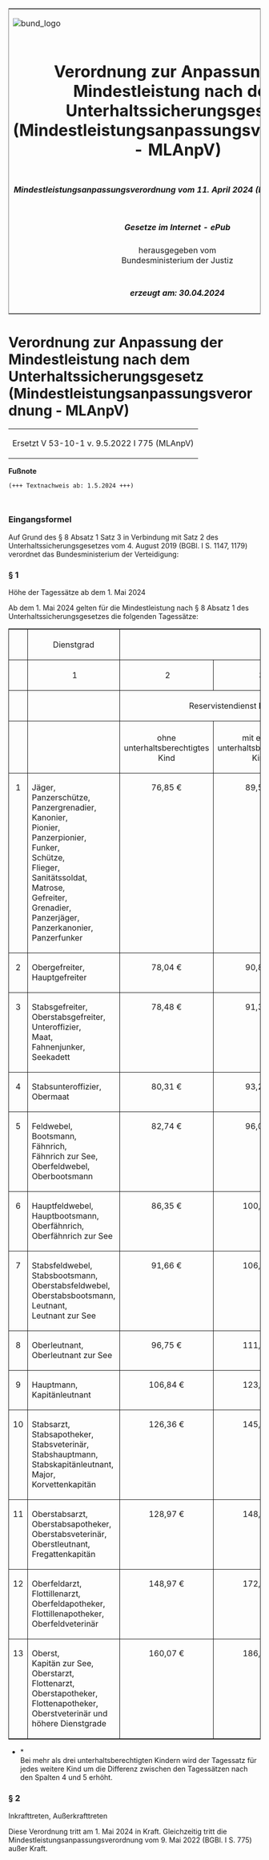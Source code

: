 <span id="DECKBLATT.html"></span>

<table border="0" frame="border" width="100%">

<tr valign="top">

<td align="left">

![bund\_logo](BfJ_2021_Web_de_de.gif)

</td>

<td align="right">

 

</td>

</tr>

<tr align="center" valign="middle">

<td colspan="2">

# Verordnung zur Anpassung der Mindestleistung nach dem Unterhaltssicherungsgesetz (Mindestleistungsanpassungsverordnung - MLAnpV)

</td>

</tr>

<tr align="center" valign="middle">

<td colspan="2">

##### Mindestleistungsanpassungsverordnung vom 11. April 2024 (BGBl. 2024 I Nr. 127)

</td>

</tr>

<tr align="center" valign="middle">

<td colspan="2">

  
  

##### Gesetze im Internet - ePub  
  
herausgegeben vom  
Bundesministerium der Justiz

</td>

</tr>

<tr align="center" valign="bottom">

<td colspan="2">

  
  

##### erzeugt am: 30.04.2024

</td>

</tr>

</table>

<span id="BJNR07F0A0024.html"></span>

# Verordnung zur Anpassung der Mindestleistung nach dem Unterhaltssicherungsgesetz (Mindestleistungsanpassungsverordnung - MLAnpV)

<div>

<div class="jnhtml">

<table width="100%">

<colgroup>

<col width="10%">

</col>

<col width="90%">

</col>

</colgroup>

<tr>

<td colspan="2">

Ersetzt V 53-10-1 v. 9.5.2022 I 775 (MLAnpV)

</div>

</div>

</td>

</tr>

</table>

</div>

</div>

<div>

  
**Fußnote**

<div class="jnhtml">

<div>

<div class="jurAbsatz">

  

``` 
(+++ Textnachweis ab: 1.5.2024 +++)

 
```

</div>

</div>

</div>

</div>

<span id="BJNR07F0A0024BJNE000100000.html"></span>

### Eingangsformel  

<div>

<div class="jnhtml">

<div>

<div class="jurAbsatz">

Auf Grund des § 8 Absatz 1 Satz 3 in Verbindung mit Satz 2 des
Unterhaltssicherungsgesetzes vom 4. August 2019 (BGBl. I S. 1147, 1179)
verordnet das Bundesministerium der Verteidigung:

</div>

</div>

</div>

</div>

<span id="BJNR07F0A0024BJNE000200000.html"></span>

### § 1  
Höhe der Tagessätze ab dem 1. Mai 2024

<div>

<div class="jnhtml">

<div>

<div class="jurAbsatz">

Ab dem 1. Mai 2024 gelten für die Mindestleistung nach § 8 Absatz 1 des
Unterhaltssicherungsgesetzes die folgenden Tagessätze:

<table width="100%" style="border-collapse: collapse;border-top: 0.5pt solid ; border-bottom: 0.5pt solid ; border-left: 0.5pt solid ; border-right: 0.5pt solid ; ">

<colgroup>

<col align="center" width="4%">

</col>

<col align="left" width="22%">

</col>

<col align="center" width="18%">

</col>

<col align="center" width="18%">

</col>

<col align="center" width="18%">

</col>

<col align="center" width="18%">

</col>

</colgroup>

<thead valign="bottom">

<tr>

<th style="border-right: 0.5pt solid ; border-bottom: 0.5pt solid ;  font-weight:normal;" align="center" valign="bottom" charoff="50">

 

</div>

</div>

</div>

</div>

</th>

<th style="border-right: 0.5pt solid ; border-bottom: 0.5pt solid ;  font-weight:normal;" align="center" valign="bottom" charoff="50">

Dienstgrad

</th>

<th style="border-bottom: 0.5pt solid ;  font-weight:normal;" colspan="4" align="center" valign="bottom" charoff="50">

Tagessatz

</th>

</tr>

<tr>

<th style="border-right: 0.5pt solid ; border-bottom: 0.5pt solid ;  font-weight:normal;" align="center" valign="bottom" charoff="50">

 

</th>

<th style="border-right: 0.5pt solid ; border-bottom: 0.5pt solid ;  font-weight:normal;" align="center" valign="bottom" charoff="50">

 1

</th>

<th style="border-right: 0.5pt solid ; border-bottom: 0.5pt solid ;  font-weight:normal;" align="center" valign="bottom" charoff="50">

 2

</th>

<th style="border-right: 0.5pt solid ; border-bottom: 0.5pt solid ;  font-weight:normal;" align="center" valign="bottom" charoff="50">

 3

</th>

<th style="border-right: 0.5pt solid ; border-bottom: 0.5pt solid ;  font-weight:normal;" align="center" valign="bottom" charoff="50">

 4

</th>

<th style="border-bottom: 0.5pt solid ;  font-weight:normal;" align="center" valign="bottom" charoff="50">

 5

</th>

</tr>

<tr>

<th style="border-right: 0.5pt solid ; border-bottom: 0.5pt solid ;  font-weight:normal;" align="center" valign="bottom" charoff="50">

 

</th>

<th style="border-right: 0.5pt solid ; border-bottom: 0.5pt solid ;  font-weight:normal;" align="left" valign="bottom" charoff="50">

 

</th>

<th style="border-bottom: 0.5pt solid ;  font-weight:normal;" colspan="4" align="center" valign="bottom" charoff="50">

Reservistendienst Leistende oder Reservistendienst Leistender

</th>

</tr>

<tr>

<th style="border-right: 0.5pt solid ; border-bottom: 0.5pt solid ;  font-weight:normal;" align="center" valign="bottom" charoff="50">

 

</th>

<th style="border-right: 0.5pt solid ; border-bottom: 0.5pt solid ;  font-weight:normal;" align="left" valign="bottom" charoff="50">

 

</th>

<th style="border-right: 0.5pt solid ; border-bottom: 0.5pt solid ;  font-weight:normal;" align="center" valign="bottom" charoff="50">

ohne  
unterhaltsberechtigtes  
Kind

</th>

<th style="border-right: 0.5pt solid ; border-bottom: 0.5pt solid ;  font-weight:normal;" align="center" valign="bottom" charoff="50">

mit einem  
unterhaltsberechtigten  
Kind

</th>

<th style="border-right: 0.5pt solid ; border-bottom: 0.5pt solid ;  font-weight:normal;" align="center" valign="bottom" charoff="50">

mit zwei  
unterhaltsberechtigten  
Kindern

</th>

<th style="border-bottom: 0.5pt solid ;  font-weight:normal;" align="center" valign="bottom" charoff="50">

mit drei  
unterhaltsberechtigten  
Kindern<!-- FNR_Anker --><sup><!-- FNR_Pos -->\*</sup>

</th>

</tr>

</thead>

<tbody valign="top">

<tr>

<td style="border-right: 0.5pt solid ; border-bottom: 0.5pt solid ; " align="center" valign="top" charoff="50">

1

</td>

<td style="border-right: 0.5pt solid ; border-bottom: 0.5pt solid ; " align="left" valign="top" charoff="50">

Jäger,  
Panzerschütze,  
Panzergrenadier,  
Kanonier,  
Pionier,  
Panzerpionier,  
Funker,  
Schütze,  
Flieger,  
Sanitätssoldat,  
Matrose,  
Gefreiter,  
Grenadier,  
Panzerjäger,  
Panzerkanonier,  
Panzerfunker

</td>

<td style="border-right: 0.5pt solid ; border-bottom: 0.5pt solid ; " align="center" valign="top" charoff="50">

76,85 €

</td>

<td style="border-right: 0.5pt solid ; border-bottom: 0.5pt solid ; " align="center" valign="top" charoff="50">

89,52 €

</td>

<td style="border-right: 0.5pt solid ; border-bottom: 0.5pt solid ; " align="center" valign="top" charoff="50">

93,90 €

</td>

<td style="border-bottom: 0.5pt solid ; " align="center" valign="top" charoff="50">

105,34 €

</td>

</tr>

<tr>

<td style="border-right: 0.5pt solid ; border-bottom: 0.5pt solid ; " align="center" valign="top" charoff="50">

2

</td>

<td style="border-right: 0.5pt solid ; border-bottom: 0.5pt solid ; " align="left" valign="top" charoff="50">

Obergefreiter,  
Hauptgefreiter

</td>

<td style="border-right: 0.5pt solid ; border-bottom: 0.5pt solid ; " align="center" valign="top" charoff="50">

78,04 €

</td>

<td style="border-right: 0.5pt solid ; border-bottom: 0.5pt solid ; " align="center" valign="top" charoff="50">

90,88 €

</td>

<td style="border-right: 0.5pt solid ; border-bottom: 0.5pt solid ; " align="center" valign="top" charoff="50">

95,10 €

</td>

<td style="border-bottom: 0.5pt solid ; " align="center" valign="top" charoff="50">

106,29 €

</td>

</tr>

<tr>

<td style="border-right: 0.5pt solid ; border-bottom: 0.5pt solid ; " align="center" valign="top" charoff="50">

3

</td>

<td style="border-right: 0.5pt solid ; border-bottom: 0.5pt solid ; " align="left" valign="top" charoff="50">

Stabsgefreiter,  
Oberstabsgefreiter,  
Unteroffizier,  
Maat,  
Fahnenjunker,  
Seekadett

</td>

<td style="border-right: 0.5pt solid ; border-bottom: 0.5pt solid ; " align="center" valign="top" charoff="50">

78,48 €

</td>

<td style="border-right: 0.5pt solid ; border-bottom: 0.5pt solid ; " align="center" valign="top" charoff="50">

91,39 €

</td>

<td style="border-right: 0.5pt solid ; border-bottom: 0.5pt solid ; " align="center" valign="top" charoff="50">

95,40 €

</td>

<td style="border-bottom: 0.5pt solid ; " align="center" valign="top" charoff="50">

106,44 €

</td>

</tr>

<tr>

<td style="border-right: 0.5pt solid ; border-bottom: 0.5pt solid ; " align="center" valign="top" charoff="50">

4

</td>

<td style="border-right: 0.5pt solid ; border-bottom: 0.5pt solid ; " align="left" valign="top" charoff="50">

Stabsunteroffizier,  
Obermaat

</td>

<td style="border-right: 0.5pt solid ; border-bottom: 0.5pt solid ; " align="center" valign="top" charoff="50">

80,31 €

</td>

<td style="border-right: 0.5pt solid ; border-bottom: 0.5pt solid ; " align="center" valign="top" charoff="50">

93,29 €

</td>

<td style="border-right: 0.5pt solid ; border-bottom: 0.5pt solid ; " align="center" valign="top" charoff="50">

96,76 €

</td>

<td style="border-bottom: 0.5pt solid ; " align="center" valign="top" charoff="50">

107,26 €

</td>

</tr>

<tr>

<td style="border-right: 0.5pt solid ; border-bottom: 0.5pt solid ; " align="center" valign="top" charoff="50">

5

</td>

<td style="border-right: 0.5pt solid ; border-bottom: 0.5pt solid ; " align="left" valign="top" charoff="50">

Feldwebel,  
Bootsmann,  
Fähnrich,  
Fähnrich zur See,  
Oberfeldwebel,  
Oberbootsmann

</td>

<td style="border-right: 0.5pt solid ; border-bottom: 0.5pt solid ; " align="center" valign="top" charoff="50">

82,74 €

</td>

<td style="border-right: 0.5pt solid ; border-bottom: 0.5pt solid ; " align="center" valign="top" charoff="50">

96,04 €

</td>

<td style="border-right: 0.5pt solid ; border-bottom: 0.5pt solid ; " align="center" valign="top" charoff="50">

99,48 €

</td>

<td style="border-bottom: 0.5pt solid ; " align="center" valign="top" charoff="50">

109,89 €

</td>

</tr>

<tr>

<td style="border-right: 0.5pt solid ; border-bottom: 0.5pt solid ; " align="center" valign="top" charoff="50">

6

</td>

<td style="border-right: 0.5pt solid ; border-bottom: 0.5pt solid ; " align="left" valign="top" charoff="50">

Hauptfeldwebel,  
Hauptbootsmann,  
Oberfähnrich,  
Oberfähnrich zur See

</td>

<td style="border-right: 0.5pt solid ; border-bottom: 0.5pt solid ; " align="center" valign="top" charoff="50">

86,35 €

</td>

<td style="border-right: 0.5pt solid ; border-bottom: 0.5pt solid ; " align="center" valign="top" charoff="50">

100,09 €

</td>

<td style="border-right: 0.5pt solid ; border-bottom: 0.5pt solid ; " align="center" valign="top" charoff="50">

103,44 €

</td>

<td style="border-bottom: 0.5pt solid ; " align="center" valign="top" charoff="50">

113,81 €

</td>

</tr>

<tr>

<td style="border-right: 0.5pt solid ; border-bottom: 0.5pt solid ; " align="center" valign="top" charoff="50">

7

</td>

<td style="border-right: 0.5pt solid ; border-bottom: 0.5pt solid ; " align="left" valign="top" charoff="50">

Stabsfeldwebel,  
Stabsbootsmann,  
Oberstabsfeldwebel,  
Oberstabsbootsmann,  
Leutnant,  
Leutnant zur See

</td>

<td style="border-right: 0.5pt solid ; border-bottom: 0.5pt solid ; " align="center" valign="top" charoff="50">

91,66 €

</td>

<td style="border-right: 0.5pt solid ; border-bottom: 0.5pt solid ; " align="center" valign="top" charoff="50">

106,29 €

</td>

<td style="border-right: 0.5pt solid ; border-bottom: 0.5pt solid ; " align="center" valign="top" charoff="50">

109,62 €

</td>

<td style="border-bottom: 0.5pt solid ; " align="center" valign="top" charoff="50">

119,88 €

</td>

</tr>

<tr>

<td style="border-right: 0.5pt solid ; border-bottom: 0.5pt solid ; " align="center" valign="top" charoff="50">

8

</td>

<td style="border-right: 0.5pt solid ; border-bottom: 0.5pt solid ; " align="left" valign="top" charoff="50">

Oberleutnant,  
Oberleutnant zur See

</td>

<td style="border-right: 0.5pt solid ; border-bottom: 0.5pt solid ; " align="center" valign="top" charoff="50">

96,75 €

</td>

<td style="border-right: 0.5pt solid ; border-bottom: 0.5pt solid ; " align="center" valign="top" charoff="50">

111,74 €

</td>

<td style="border-right: 0.5pt solid ; border-bottom: 0.5pt solid ; " align="center" valign="top" charoff="50">

115,27 €

</td>

<td style="border-bottom: 0.5pt solid ; " align="center" valign="top" charoff="50">

125,24 €

</td>

</tr>

<tr>

<td style="border-right: 0.5pt solid ; border-bottom: 0.5pt solid ; " align="center" valign="top" charoff="50">

9

</td>

<td style="border-right: 0.5pt solid ; border-bottom: 0.5pt solid ; " align="left" valign="top" charoff="50">

Hauptmann,  
Kapitänleutnant

</td>

<td style="border-right: 0.5pt solid ; border-bottom: 0.5pt solid ; " align="center" valign="top" charoff="50">

106,84 €

</td>

<td style="border-right: 0.5pt solid ; border-bottom: 0.5pt solid ; " align="center" valign="top" charoff="50">

123,11 €

</td>

<td style="border-right: 0.5pt solid ; border-bottom: 0.5pt solid ; " align="center" valign="top" charoff="50">

126,51 €

</td>

<td style="border-bottom: 0.5pt solid ; " align="center" valign="top" charoff="50">

136,56 €

</td>

</tr>

<tr>

<td style="border-right: 0.5pt solid ; border-bottom: 0.5pt solid ; " align="center" valign="top" charoff="50">

10

</td>

<td style="border-right: 0.5pt solid ; border-bottom: 0.5pt solid ; " align="left" valign="top" charoff="50">

Stabsarzt,  
Stabsapotheker,  
Stabsveterinär,  
Stabshauptmann,  
Stabskapitänleutnant,  
Major,  
Korvettenkapitän

</td>

<td style="border-right: 0.5pt solid ; border-bottom: 0.5pt solid ; " align="center" valign="top" charoff="50">

126,36 €

</td>

<td style="border-right: 0.5pt solid ; border-bottom: 0.5pt solid ; " align="center" valign="top" charoff="50">

145,38 €

</td>

<td style="border-right: 0.5pt solid ; border-bottom: 0.5pt solid ; " align="center" valign="top" charoff="50">

148,81 €

</td>

<td style="border-bottom: 0.5pt solid ; " align="center" valign="top" charoff="50">

158,91 €

</td>

</tr>

<tr>

<td style="border-right: 0.5pt solid ; border-bottom: 0.5pt solid ; " align="center" valign="top" charoff="50">

11

</td>

<td style="border-right: 0.5pt solid ; border-bottom: 0.5pt solid ; " align="left" valign="top" charoff="50">

Oberstabsarzt,  
Oberstabsapotheker,  
Oberstabsveterinär,  
Oberstleutnant,  
Fregattenkapitän

</td>

<td style="border-right: 0.5pt solid ; border-bottom: 0.5pt solid ; " align="center" valign="top" charoff="50">

128,97 €

</td>

<td style="border-right: 0.5pt solid ; border-bottom: 0.5pt solid ; " align="center" valign="top" charoff="50">

148,44 €

</td>

<td style="border-right: 0.5pt solid ; border-bottom: 0.5pt solid ; " align="center" valign="top" charoff="50">

151,90 €

</td>

<td style="border-bottom: 0.5pt solid ; " align="center" valign="top" charoff="50">

161,76 €

</td>

</tr>

<tr>

<td style="border-right: 0.5pt solid ; border-bottom: 0.5pt solid ; " align="center" valign="top" charoff="50">

12

</td>

<td style="border-right: 0.5pt solid ; border-bottom: 0.5pt solid ; " align="left" valign="top" charoff="50">

Oberfeldarzt,  
Flottillenarzt,  
Oberfeldapotheker,  
Flottillenapotheker,  
Oberfeldveterinär

</td>

<td style="border-right: 0.5pt solid ; border-bottom: 0.5pt solid ; " align="center" valign="top" charoff="50">

148,97 €

</td>

<td style="border-right: 0.5pt solid ; border-bottom: 0.5pt solid ; " align="center" valign="top" charoff="50">

172,69 €

</td>

<td style="border-right: 0.5pt solid ; border-bottom: 0.5pt solid ; " align="center" valign="top" charoff="50">

176,03 €

</td>

<td style="border-bottom: 0.5pt solid ; " align="center" valign="top" charoff="50">

185,57 €

</td>

</tr>

<tr>

<td style="border-right: 0.5pt solid ; " align="center" valign="top" charoff="50">

13

</td>

<td style="border-right: 0.5pt solid ; " align="left" valign="top" charoff="50">

Oberst,  
Kapitän zur See,  
Oberstarzt,  
Flottenarzt,  
Oberstapotheker,  
Flottenapotheker,  
Oberstveterinär und  
höhere Dienstgrade

</td>

<td style="border-right: 0.5pt solid ; " align="center" valign="top" charoff="50">

160,07 €

</td>

<td style="border-right: 0.5pt solid ; " align="center" valign="top" charoff="50">

186,02 €

</td>

<td style="border-right: 0.5pt solid ; " align="center" valign="top" charoff="50">

189,34 €

</td>

<td style align="center" valign="top" charoff="50">

198,70 €

</td>

</tr>

</tbody>

</table>

  - <span id="BJNR07F0A0024BJNE000200000.html#FnA1-F829703_01"></span><!-- FNR_Pos --><span>\*
    </span>  
    Bei mehr als drei unterhaltsberechtigten Kindern wird der Tagessatz
    für jedes weitere Kind um die Differenz zwischen den Tagessätzen
    nach den Spalten 4 und 5 erhöht.

</div>

</div>

</div>

</div>

<span id="BJNR07F0A0024BJNE000300000.html"></span>

### § 2  
Inkrafttreten, Außerkrafttreten

<div>

<div class="jnhtml">

<div>

<div class="jurAbsatz">

Diese Verordnung tritt am 1. Mai 2024 in Kraft. Gleichzeitig tritt die
Mindestleistungsanpassungsverordnung vom 9. Mai 2022 (BGBl. I S. 775)
außer Kraft.

</div>

</div>

</div>

</div>
